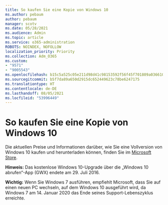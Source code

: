 ```yaml
---
title: So kaufen Sie eine Kopie von Windows 10
ms.author: pebaum
author: pebaum
manager: scotv
ms.date: 05/28/2021
ms.audience: Admin
ms.topic: article
ms.service: o365-administration
ROBOTS: NOINDEX, NOFOLLOW
localization_priority: Priority
ms.collection: Adm_O365
ms.custom:
- "9571"
- "9005543"
ms.openlocfilehash: b15c5a525c05e211d98d41c98153592f56f45f701809a036610d56e60cff9daa
ms.sourcegitcommit: b5f7da89a650d2915dc652449623c78be6247175
ms.translationtype: HT
ms.contentlocale: de-DE
ms.lasthandoff: 08/05/2021
ms.locfileid: "53996449"
---
```

# <a name="how-to-buy-a-copy-of-windows-10"></a>So kaufen Sie eine Kopie von Windows 10

Die aktuellen Preise und Informationen darüber, wie Sie eine Vollversion von Windows 10 kaufen und herunterladen können, finden Sie im [Microsoft Store](https://www.microsoft.com/store/b/windows).

**Hinweis:** Das kostenlose Windows 10-Upgrade über die „Windows 10 abrufen“-App (GWX) endete am 29. Juli 2016.

**Wichtig:** Wenn Sie Windows 7 ausführen, empfiehlt Microsoft, dass Sie auf einen neuen PC wechseln, auf dem Windows 10 ausgeführt wird, da Windows 7 am 14. Januar 2020 das Ende seines Support-Lebenszyklus erreichte.

